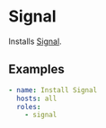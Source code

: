 # Signal

Installs [Signal](https://signal.org/).

## Examples

```yaml
- name: Install Signal
  hosts: all
  roles:
    - signal
```
